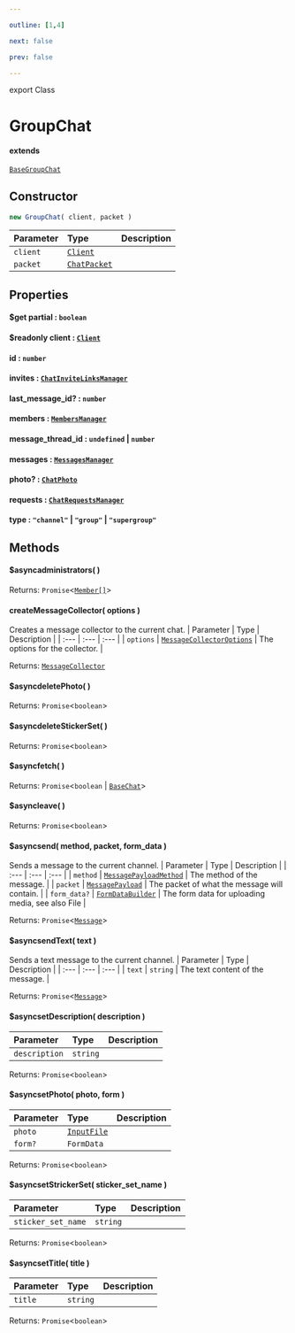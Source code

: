 ```yaml
---

outline: [1,4]

next: false

prev: false

---
```


export Class
# GroupChat
#### extends
 [`BaseGroupChat`](./BaseGroupChat.md)

## Constructor
 ```ts
 new GroupChat( client, packet )
 ```
 
 | Parameter | Type | Description |
| :--- | :--- | :--- |
| `client` | [`Client`](./Client.md) | |
| `packet` | [`ChatPacket`](../interfaces/ChatPacket.md) | |

## Properties

#### $get partial : `boolean`

#### $readonly client : [`Client`](./Client.md)

#### id : `number`

#### invites : [`ChatInviteLinksManager`](./ChatInviteLinksManager.md)

#### last_message_id? : `number`

#### members : [`MembersManager`](./MembersManager.md)

#### message_thread_id : `undefined` \| `number`

#### messages : [`MessagesManager`](./MessagesManager.md)

#### photo? : [`ChatPhoto`](../interfaces/ChatPhoto.md)

#### requests : [`ChatRequestsManager`](./ChatRequestsManager.md)

#### type : `"channel"` \| `"group"` \| `"supergroup"`

## Methods

#### $asyncadministrators( )

Returns: `Promise`\<[`Member[]`](./Member.md)\>

#### createMessageCollector( options )
Creates a message collector to the current chat.
| Parameter | Type | Description |
| :--- | :--- | :--- |
| `options` | [`MessageCollectorOptions`](../interfaces/MessageCollectorOptions.md) | The options for the collector. |

Returns: [`MessageCollector`](./MessageCollector.md)

#### $asyncdeletePhoto( )

Returns: `Promise`\<`boolean`\>

#### $asyncdeleteStickerSet( )

Returns: `Promise`\<`boolean`\>

#### $asyncfetch( )

Returns: `Promise`\<`boolean` \| [`BaseChat`](./BaseChat.md)\>

#### $asyncleave( )

Returns: `Promise`\<`boolean`\>

#### $asyncsend( method, packet, form_data )
Sends a message to the current channel.
| Parameter | Type | Description |
| :--- | :--- | :--- |
| `method` | [`MessagePayloadMethod`](../enumerations/MessagePayloadMethod.md) | The method of the message. |
| `packet` | [`MessagePayload`](../type-aliases/MessagePayload.md) | The packet of what the message will contain. |
| `form_data?` | [`FormDataBuilder`](./FormDataBuilder.md) | The form data for uploading media, see also File |

Returns: `Promise`\<[`Message`](./Message.md)\>

#### $asyncsendText( text )
Sends a text message to the current channel.
| Parameter | Type | Description |
| :--- | :--- | :--- |
| `text` | `string` | The text content of the message. |

Returns: `Promise`\<[`Message`](./Message.md)\>

#### $asyncsetDescription( description )

| Parameter | Type | Description |
| :--- | :--- | :--- |
| `description` | `string` | |

Returns: `Promise`\<`boolean`\>

#### $asyncsetPhoto( photo, form )

| Parameter | Type | Description |
| :--- | :--- | :--- |
| `photo` | [`InputFile`](../type-aliases/InputFile.md) | |
| `form?` | `FormData` | |

Returns: `Promise`\<`boolean`\>

#### $asyncsetStrickerSet( sticker_set_name )

| Parameter | Type | Description |
| :--- | :--- | :--- |
| `sticker_set_name` | `string` | |

Returns: `Promise`\<`boolean`\>

#### $asyncsetTitle( title )

| Parameter | Type | Description |
| :--- | :--- | :--- |
| `title` | `string` | |

Returns: `Promise`\<`boolean`\>
